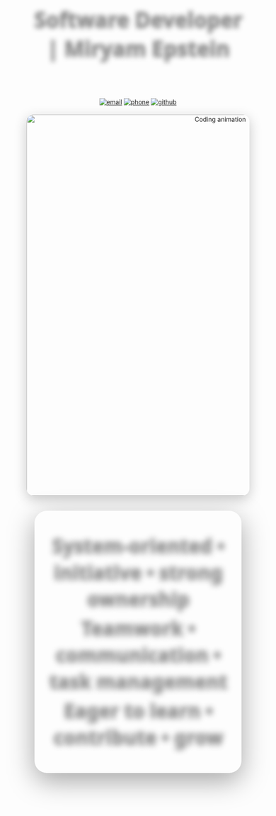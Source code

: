 <!-- Header with full‑width gradient in logo colors -->
<div align="center">
  <div style="width:100%; height:260px; display:flex; align-items:center; justify-content:center; background-image:url('assets/image (7).png'); background-size:cover; background-position:center; border-radius:0;">
    <div style="font-size:48px; font-weight:1000; padding:0 16px; font-family:Segoe UI, Inter, system-ui, -apple-system, Arial, sans-serif; background-image:url('assets/image (7).png'); background-size:cover; background-position:center; -webkit-background-clip:text; background-clip:text; color:transparent; text-shadow:0 0 12px rgba(0,0,0,.45);">
      Software Developer | Miryam Epstein
    </div>
  </div>

  <!-- Contacts -->
  <p>
    <a href="mailto:m0533123308@gmail.com"><img alt="email" src="https://img.shields.io/badge/m0533123308%40gmail.com-ffffff?style=for-the-badge&label=Email&labelColor=111827&color=ff2dfd&logo=gmail&logoColor=white"></a>
    <a href="tel:+972533123308"><img alt="phone" src="https://img.shields.io/badge/%2B972--53--312--3308-ffffff?style=for-the-badge&label=Phone&labelColor=111827&color=7c3aed&logo=phone&logoColor=white"></a>
    <a href="https://github.com/Miriam-Epstein"><img alt="github" src="https://img.shields.io/badge/github.com%2FMiriam--Epstein-ffffff?style=for-the-badge&label=GitHub&labelColor=111827&color=2dd4ff&logo=github&logoColor=black"></a>
  </p>

  <!-- GIF directly after header and contacts -->
  <img src="assets/CodeCodingGIF.gif" alt="Coding animation" width="860" style="max-width:100%; border-radius:16px; box-shadow:0 8px 28px rgba(0,0,0,.22); margin-top:6px;"/>

  <!-- Hero card exactly using the logo image as background and text fill -->
  <div style="max-width:1100px; margin:34px auto 22px; padding:0 18px;">
    <div style="border-radius:28px; padding:44px 28px; box-shadow:0 18px 60px rgba(0,0,0,.35); background-image:url('assets/image (7).png'); background-size:cover; background-position:center;">
      <div style="text-align:center; font-family:Segoe UI, Inter, system-ui, -apple-system, Arial, sans-serif;">
        <div style="margin:6px 0; font-size:44px; font-weight:1000; background-image:url('assets/image (7).png'); background-size:cover; background-position:center; -webkit-background-clip:text; background-clip:text; color:transparent; text-shadow:0 0 14px rgba(0,0,0,.45);">System‑oriented • initiative • strong ownership</div>
        <div style="margin:6px 0; font-size:44px; font-weight:1000; background-image:url('assets/image (7).png'); background-size:cover; background-position:center; -webkit-background-clip:text; background-clip:text; color:transparent; text-shadow:0 0 14px rgba(0,0,0,.45);">Teamwork • communication • task management</div>
        <div style="margin:6px 0; font-size:44px; font-weight:1000; background-image:url('assets/image (7).png'); background-size:cover; background-position:center; -webkit-background-clip:text; background-clip:text; color:transparent; text-shadow:0 0 14px rgba(0,0,0,.45);">Eager to learn • contribute • grow</div>
      </div>
    </div>
  </div>
</div>


